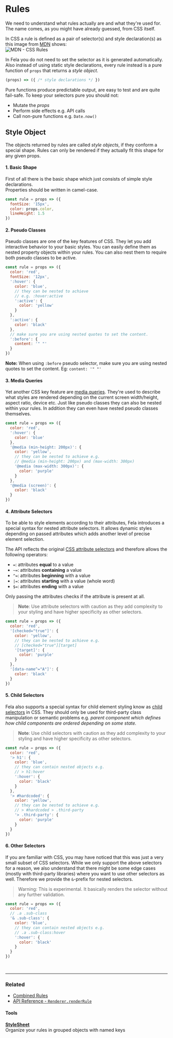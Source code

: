 # Rules

We need to understand what rules actually are and what they're used for. The name comes, as you might have already guessed, from CSS itself.<br>

In CSS a rule is defined as a pair of selector(s) and style declaration(s) as this image from [MDN](https://developer.mozilla.org/docs/Web/CSS/Syntax) shows:<br>
![MDN - CSS Rules](https://mdn.mozillademos.org/files/3668/css%20syntax%20-%20ruleset.png)

In Fela you do not need to set the selector as it is generated automatically. Also instead of using static style declarations, every rule instead is a pure function of `props` that returns a *style object*. <br>
```javascript
(props) => ({ /* style declarations */ })
```
Pure functions produce predictable output, are easy to test and are quite fail-safe. To keep your selectors pure you should not:

* Mutate the *props*
* Perform side effects e.g. API calls
* Call non-pure functions e.g. `Date.now()`


## Style Object
The objects returned by rules are called *style objects*, if they conform a special shape. Rules can only be rendered if they actually fit this shape for any given props.

#### 1. Basic Shape
First of all there is the basic shape which just consists of simple style declarations.<br>
Properties should be written in camel-case.

```javascript
const rule = props => ({
  fontSize: '15px',
  color: props.color,
  lineHeight: 1.5
})
```

#### 2. Pseudo Classes
Pseudo classes are one of the key features of CSS. They let you add interactive behavior to your basic styles. You can easily define them as nested property objects within your rules. You can also nest them to require both pseudo classes to be active.

```javascript
const rule = props => ({
  color: 'red',
  fontSize: '12px',
  ':hover': {
    color: 'blue',
    // they can be nested to achieve
    // e.g. :hover:active
    ':active': {
      color: 'yellow'
    }
  },
  ':active': {
    color: 'black'
  },
  // make sure you are using nested quotes to set the content.
  ':before': {
    content: '" "'
  }
})
```

**Note:**
When using `:before` pseudo selector, make sure you are using nested quotes to set the content. Eg: `content: '" "'`

#### 3. Media Queries
Yet another CSS key feature are [media queries](https://developer.mozilla.org/en-US/docs/Web/CSS/Media_Queries/Using_media_queries). They're used to describe what styles are rendered depending on the current screen width/height, aspect ratio, device etc. Just like pseudo classes they can also be nested within your rules. In addition they can even have nested pseudo classes themselves.

```javascript
const rule = props => ({
  color: 'red',
  ':hover': {
    color: 'blue'
  },
  '@media (min-height: 200px)': {
    color: 'yellow',
    // they can be nested to achieve e.g.
    // @media (min-height: 200px) and (max-width: 300px)
    '@media (max-width: 300px)': {
      color: 'purple'
    }
  },
  '@media (screen)': {
    color: 'black'
  }
})
```

#### 4. Attribute Selectors
To be able to style elements according to their attributes, Fela introduces a special syntax for nested attribute selectors. It allows dynamic styles depending on passed attributes which adds another level of precise element selection.

The API reflects the original [CSS attribute selectors](https://developer.mozilla.org/en-US/docs/Learn/CSS/Introduction_to_CSS/Attribute_selectors) and therefore allows the following operators:
* `=`: attributes **equal** to a value
* `~=`: attributes **containing** a value
* `^=`: attributes **beginning** with a value
* `|=`: attributes **starting** with a value (whole word)
* `$=`: attributes **ending** with a value

Only passing the attributes checks if the attribute is present at all.

> **Note**: Use attribute selectors with caution as they add complexity to your styling and have higher specificity as other selectors.

```javascript
const rule = props => ({
  color: 'red',
  '[checked="true"]': {
    color: 'yellow',
    // they can be nested to achieve e.g.
    // [checked="true"][target]
    '[target]': {
      color: 'purple'
    }
  },
  '[data-name^="A"]': {
    color: 'black'
  }
})
```

#### 5. Child Selectors
Fela also supports a special syntax for child element styling know as [child selectors](https://developer.mozilla.org/es/docs/Web/CSS/Child_selectors) in CSS.
They should only be used for third-party class manipulation or semantic problems e.g. *parent component which defines how child components are ordered depending on some state.*

> **Note**: Use child selectors with caution as they add complexity to your styling and have higher specificity as other selectors.

```javascript
const rule = props => ({
  color: 'red',
  '> h1': {
    color: 'blue',
    // they can contain nested objects e.g.
    // > h1:hover
    ':hover': {
      color: 'black'
    }
  },
  '> #hardcoded': {
    color: 'yellow',
    // they can be nested to achieve e.g.
    // > #hardcoded > .third-party
    '> .third-party': {
      color: 'purple'
    }
  }
})
```

#### 6. Other Selectors
If you are familiar with CSS, you may have noticed that this was just a very small subset of CSS selectors. While we only support the above selectors for a reason, we also understand that there might be some edge cases (mostly with third-party libraries) where you want to use other selectors as well. Therefore we provide the `&`-prefix for nested selectors.

> Warning: This is experimental. It basically renders the selector without any further validation.

```javascript
const rule = props => ({
  color: 'red',
  // .a .sub-class
  '& .sub-class': {
    color: 'blue',
    // they can contain nested objects e.g.
    // .a .sub-class:hover
    ':hover': {
      color: 'black'
    }
  }
})
```

<br>

---

### Related
* [Combined Rules](../advanced/CombinedRules.md)
* [API Reference - `Renderer.renderRule`](../api/fela/Renderer.md#renderrulerule-props-defaultprops)

#### Tools
**[StyleSheet](https://github.com/rofrischmann/fela/blob/master/packages/fela-tools/docs/StyleSheet.md)**<br>
Organize your rules in grouped objects with named keys
